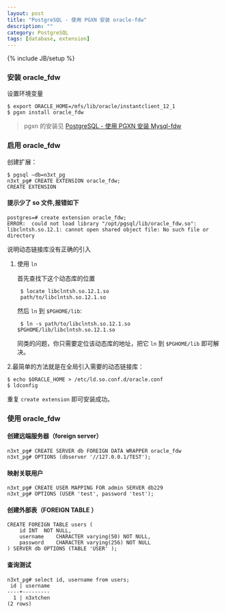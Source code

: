 ```yaml
---
layout: post
title: "PostgreSQL - 使用 PGXN 安装 oracle-fdw"
description: ""
category: PostgreSQL
tags: [database, extension]
---
```

{% include JB/setup %}

### 安装 oracle_fdw

设置环境变量

	$ export ORACLE_HOME=/mfs/lib/oracle/instantclient_12_1
	$ pgxn install oracle_fdw

> pgxn 的安装见 [PostgreSQL - 使用 PGXN 安装 Mysql-fdw](http://n3xtchen.github.io/n3xtchen/postgresql/2015/06/17/postgresql-use-pgxn-install-mysql-fdw)
	
### 启用 oracle_fdw	
	
创建扩展：

	$ pgsql —db=n3xt_pg
	n3xt_pg# CREATE EXTENSION oracle_fdw;
	CREATE EXTENSION

#### 提示少了 so 文件,报错如下

	postgres=# create extension oracle_fdw;
	ERROR:  could not load library "/opt/pgsql/lib/oracle_fdw.so": libclntsh.so.12.1: cannot open shared object file: No such file or directory

说明动态链接库没有正确的引入

1. 使用 `ln`

	首先查找下这个动态库的位置
	
		$ locate libclntsh.so.12.1.so
		path/to/libclntsh.so.12.1.so
		
	然后 `ln` 到 `$PGHOME/lib`:
	
		$ ln -s path/to/libclntsh.so.12.1.so $PGHOME/lib/libclntsh.so.12.1.so
		
	同类的问题，你只需要定位该动态库的地址，把它 `ln` 到 `$PGHOME/lib` 即可解决。

2.最简单的方法就是在全局引入需要的动态链接库：
		
	$ echo $ORACLE_HOME > /etc/ld.so.conf.d/oracle.conf
	$ ldconfig
	
重复 `create extension` 即可安装成功。

### 使用 oracle_fdw

####  创建远端服务器（foreign server）
	
	n3xt_pg# CREATE SERVER db FOREIGN DATA WRAPPER oracle_fdw 
	n3xt_pg# OPTIONS (dbserver '//127.0.0.1/TEST');
	
#### 映射关联用户
	
	n3xt_pg# CREATE USER MAPPING FOR admin SERVER db229 
	n3xt_pg# OPTIONS (USER 'test', password 'test');
	
#### 创建外部表（FOREIGN TABLE ）
	
	CREATE FOREIGN TABLE users (
		id INT  NOT NULL,
		username	CHARACTER varying(50) NOT NULL,
		password	CHARACTER varying(256) NOT NULL
	) SERVER db OPTIONS (TABLE 'USER' );
	
#### 查询测试

	n3xt_pg# select id, username from users;
	 id | username 
	----+---------
	  1 | n3xtchen
	(2 rows)

